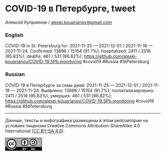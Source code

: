 COVID-19 в Петербурге, tweet
============================

*Алексей Куприянов* /
<a href="mailto:alexei.kouprianov@gmail.com" class="email">alexei.kouprianov@gmail.com</a>

### English

COVID-19 in St. Petersburg for: 2021-11-25 — 2021-12-01 / 2021-11-18 —
2021-11-24. Сonfirmed: 13896 / 15154 (91.7%); hospitalized: 2411 / 2516
(95.83%); deaths: 461 / 531 (86.82%);
<a href="https://github.com/alexei-kouprianov/COVID-19.SPb.monitoring" class="uri">https://github.com/alexei-kouprianov/COVID-19.SPb.monitoring</a>
\#covid19 \#Russia \#StPetersburg

### Russian

COVID-19 в Петербурге за семь дней: 2021-11-25 — 2021-12-01 / 2021-11-18
— 2021-11-24. Выявлено: 13896 / 15154 (91.7%); госпитализировано: 2411 /
2516 (95.83%); умерших: 461 / 531 (86.82%);
<a href="https://github.com/alexei-kouprianov/COVID-19.SPb.monitoring" class="uri">https://github.com/alexei-kouprianov/COVID-19.SPb.monitoring</a>
\#covid19 \#Russia \#StPetersburg

------------------------------------------------------------------------

Данные, тексты и инфографика размещены в этом репозитории на условиях
лицензии Creative Commons Attribution-ShareAlike 4.0 International ([CC
BY-SA 4.0](https://creativecommons.org/licenses/by-sa/4.0/)).

![](../misc/CC-BY-SA-icon.png "CC-BY-SA")

